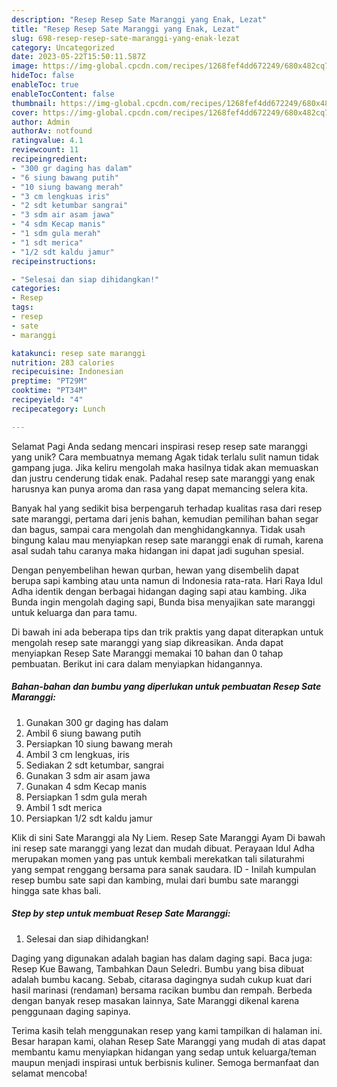 ```yaml
---
description: "Resep Resep Sate Maranggi yang Enak, Lezat"
title: "Resep Resep Sate Maranggi yang Enak, Lezat"
slug: 698-resep-resep-sate-maranggi-yang-enak-lezat
category: Uncategorized
date: 2023-05-22T15:50:11.587Z
image: https://img-global.cpcdn.com/recipes/1268fef4dd672249/680x482cq70/resep-sate-maranggi-foto-resep-utama.jpg
hideToc: false
enableToc: true
enableTocContent: false
thumbnail: https://img-global.cpcdn.com/recipes/1268fef4dd672249/680x482cq70/resep-sate-maranggi-foto-resep-utama.jpg
cover: https://img-global.cpcdn.com/recipes/1268fef4dd672249/680x482cq70/resep-sate-maranggi-foto-resep-utama.jpg
author: Admin
authorAv: notfound
ratingvalue: 4.1
reviewcount: 11
recipeingredient:
- "300 gr daging has dalam"
- "6 siung bawang putih"
- "10 siung bawang merah"
- "3 cm lengkuas iris"
- "2 sdt ketumbar sangrai"
- "3 sdm air asam jawa"
- "4 sdm Kecap manis"
- "1 sdm gula merah"
- "1 sdt merica"
- "1/2 sdt kaldu jamur"
recipeinstructions:

- "Selesai dan siap dihidangkan!"
categories:
- Resep
tags:
- resep
- sate
- maranggi

katakunci: resep sate maranggi 
nutrition: 283 calories
recipecuisine: Indonesian
preptime: "PT29M"
cooktime: "PT34M"
recipeyield: "4"
recipecategory: Lunch

---
```



Selamat Pagi Anda sedang mencari inspirasi resep resep sate maranggi yang unik? Cara membuatnya memang Agak tidak terlalu sulit namun tidak gampang juga. Jika keliru mengolah maka hasilnya tidak akan memuaskan dan justru cenderung tidak enak. Padahal resep sate maranggi yang enak harusnya kan punya aroma dan rasa yang dapat memancing selera kita.


Banyak hal yang sedikit bisa berpengaruh terhadap kualitas rasa dari resep sate maranggi, pertama dari jenis bahan, kemudian pemilihan bahan segar dan bagus, sampai cara mengolah dan menghidangkannya. Tidak usah bingung kalau mau menyiapkan resep sate maranggi enak di rumah, karena asal sudah tahu caranya maka hidangan ini dapat jadi suguhan spesial.

Dengan penyembelihan hewan qurban, hewan yang disembelih dapat berupa sapi kambing atau unta namun di Indonesia rata-rata. Hari Raya Idul Adha identik dengan berbagai hidangan daging sapi atau kambing. Jika Bunda ingin mengolah daging sapi, Bunda bisa menyajikan sate maranggi untuk keluarga dan para tamu.


Di bawah ini ada beberapa tips dan trik praktis yang dapat diterapkan untuk mengolah resep sate maranggi yang siap dikreasikan. Anda dapat menyiapkan Resep Sate Maranggi memakai 10 bahan dan 0 tahap pembuatan. Berikut ini cara dalam menyiapkan hidangannya.

<!--inarticleads1-->

##### Bahan-bahan dan bumbu yang diperlukan untuk pembuatan Resep Sate Maranggi:

1. Gunakan 300 gr daging has dalam
1. Ambil 6 siung bawang putih
1. Persiapkan 10 siung bawang merah
1. Ambil 3 cm lengkuas, iris
1. Sediakan 2 sdt ketumbar, sangrai
1. Gunakan 3 sdm air asam jawa
1. Gunakan 4 sdm Kecap manis
1. Persiapkan 1 sdm gula merah
1. Ambil 1 sdt merica
1. Persiapkan 1/2 sdt kaldu jamur


Klik di sini Sate Maranggi ala Ny Liem. Resep Sate Maranggi Ayam Di bawah ini resep sate maranggi yang lezat dan mudah dibuat. Perayaan Idul Adha merupakan momen yang pas untuk kembali merekatkan tali silaturahmi yang sempat renggang bersama para sanak saudara. ID - Inilah kumpulan resep bumbu sate sapi dan kambing, mulai dari bumbu sate maranggi hingga sate khas bali. 

<!--inarticleads2-->

##### Step by step untuk membuat Resep Sate Maranggi:


1. Selesai dan siap dihidangkan!

Daging yang digunakan adalah bagian has dalam daging sapi. Baca juga: Resep Kue Bawang, Tambahkan Daun Seledri. Bumbu yang bisa dibuat adalah bumbu kacang. Sebab, citarasa dagingnya sudah cukup kuat dari hasil marinasi (rendaman) bersama racikan bumbu dan rempah. Berbeda dengan banyak resep masakan lainnya, Sate Maranggi dikenal karena penggunaan daging sapinya. 

Terima kasih telah menggunakan resep yang kami tampilkan di halaman ini. Besar harapan kami, olahan Resep Sate Maranggi yang mudah di atas dapat membantu kamu menyiapkan hidangan yang sedap untuk keluarga/teman maupun menjadi inspirasi untuk berbisnis kuliner. Semoga bermanfaat dan selamat mencoba!
